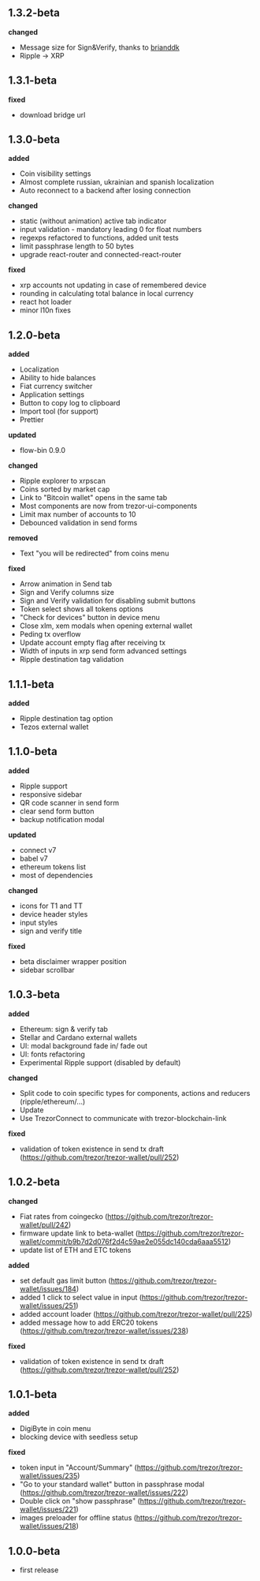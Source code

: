 ## 1.3.2-beta

__changed__
- Message size for Sign&Verify, thanks to [brianddk](https://github.com/brianddk)
- Ripple -> XRP

## 1.3.1-beta

__fixed__
- download bridge url

## 1.3.0-beta
__added__
- Coin visibility settings
- Almost complete russian, ukrainian and spanish localization
- Auto reconnect to a backend after losing connection

__changed__
- static (without animation) active tab indicator
- input validation - mandatory leading 0 for float numbers
- regexps refactored to functions, added unit tests
- limit passphrase length to 50 bytes
- upgrade react-router and connected-react-router

__fixed__
- xrp accounts not updating in case of remembered device
- rounding in calculating total balance in local currency
- react hot loader
- minor l10n fixes

## 1.2.0-beta
__added__
- Localization
- Ability to hide balances
- Fiat currency switcher
- Application settings
- Button to copy log to clipboard
- Import tool (for support)
- Prettier

__updated__
- flow-bin 0.9.0

__changed__
- Ripple explorer to xrpscan 
- Coins sorted by market cap
- Link to "Bitcoin wallet" opens in the same tab
- Most components are now from trezor-ui-components
- Limit max number of accounts to 10
- Debounced validation in send forms

__removed__
- Text "you will be redirected" from coins menu

__fixed__
- Arrow animation in Send tab
- Sign and Verify columns size
- Sign and Verify validation for disabling submit buttons
- Token select shows all tokens options
- "Check for devices" button in device menu
- Close xlm, xem modals when opening external wallet
- Peding tx overflow
- Update account empty flag after receiving tx
- Width of inputs in xrp send form advanced settings
- Ripple destination tag validation

## 1.1.1-beta
__added__
- Ripple destination tag option
- Tezos external wallet

## 1.1.0-beta
__added__
- Ripple support
- responsive sidebar
- QR code scanner in send form
- clear send form button
- backup notification modal

__updated__
- connect v7
- babel v7
- ethereum tokens list
- most of dependencies

__changed__
- icons for T1 and TT
- device header styles
- input styles
- sign and verify title

__fixed__
- beta disclaimer wrapper position
- sidebar scrollbar

## 1.0.3-beta
__added__
- Ethereum: sign & verify tab
- Stellar and Cardano external wallets
- UI: modal background fade in/ fade out
- UI: fonts refactoring
- Experimental Ripple support (disabled by default)

__changed__
- Split code to coin specific types for components, actions and reducers (ripple/ethereum/...)
- Update 
- Use TrezorConnect to communicate with trezor-blockchain-link

__fixed__
- validation of token existence in send tx draft (https://github.com/trezor/trezor-wallet/pull/252)

## 1.0.2-beta
__changed__
- Fiat rates from coingecko (https://github.com/trezor/trezor-wallet/pull/242)
- firmware update link to beta-wallet (https://github.com/trezor/trezor-wallet/commit/b9b7d2d076f2d4c59ae2e055dc140cda6aaa5512)
- update list of ETH and ETC tokens

__added__
- set default gas limit button (https://github.com/trezor/trezor-wallet/issues/184)
- added 1 click to select value in input (https://github.com/trezor/trezor-wallet/issues/251)
- added account loader (https://github.com/trezor/trezor-wallet/pull/225)
- added message how to add ERC20 tokens (https://github.com/trezor/trezor-wallet/issues/238)

__fixed__
- validation of token existence in send tx draft (https://github.com/trezor/trezor-wallet/pull/252)


## 1.0.1-beta
__added__
- DigiByte in coin menu
- blocking device with seedless setup

__fixed__
- token input in "Account/Summary" (https://github.com/trezor/trezor-wallet/issues/235)
- "Go to your standard wallet" button in passphrase modal (https://github.com/trezor/trezor-wallet/issues/222)
- Double click on "show passphrase" (https://github.com/trezor/trezor-wallet/issues/221)
- images preloader for offline status (https://github.com/trezor/trezor-wallet/issues/218)


## 1.0.0-beta
- first release
